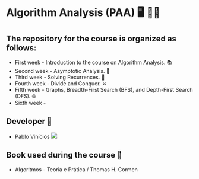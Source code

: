# Algorithm Analysis (PAA) 🖥️ 👨‍🔬

## The repository for the course is organized as follows:
  - First week - Introduction to the course on Algorithm Analysis. 📚
  - Second week - Asymptotic Analysis. 📏
  - Third week - Solving Recurrences. 🔄
  - Fourth week - Divide and Conquer. ⚔️
  - Fifth week - Graphs, Breadth-First Search (BFS), and Depth-First Search (DFS). 🌐
  - Sixth week - 

## Developer 👤
  - Pablo Vinícios <a href="https://github.com/PabloVini28" target="_blank"><img src="https://img.shields.io/badge/GitHub-100000?style=badge&logo=github&logoColor=white&color=black"></a>
## Book used during the course 📕
  - Algoritmos - Teoria e Prática / Thomas H. Cormen


